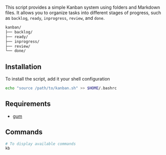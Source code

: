 This script provides a simple Kanban system using folders and Markdown files. It allows you to organize tasks into different stages of progress, such as `backlog`, `ready`, `inprogress`, `review`, and `done`.

```txt
kanban/
├── backlog/
├── ready/
├── inprogress/
├── review/
└── done/
```

## Installation

To install the script, add it your shell configuration

```bash
echo "source /path/to/kanban.sh" >> $HOME/.bashrc
```  

## Requirements

- [gum](https://github.com/charmbracelet/gum)

## Commands

```bash
# To display available commands
kb
```
